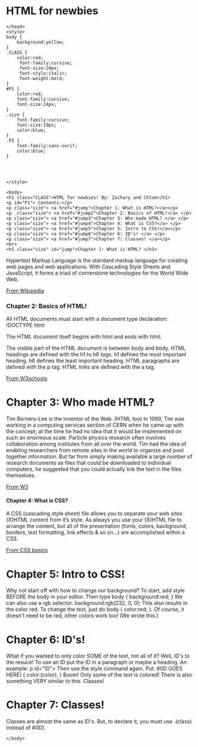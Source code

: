 # HTML for newbies

<html>
    <head>
        <meta charset="utf-8">
        
    </head>
    <style>
    body {
        background:yellow;
    }
    .CLASS {
        color:red;
         font-family:cursive;
         font-size:24px;
         font-style:italic;
         font-weight:bold;
    }
    #P1 {
        color:red;
        font-family:cursive;
        font-size:24px;
    }
    .size {
        font-family:cursive;
        font-size:19px;
        color:blue;
    }
    .P2 {
        font-family:sans-serif;
        color:blue;
    }
        
        
        
        
    </style>
    
    <body>
    <h1 class="CLASS">HTML for newbies! By: Zachary and Chloe</h1>
    <p id="P1"> Contents:</p>
    <p class="size"> <a href="#jump">Chapter 1: What is HTML?</a></p>
    <p  class="size"> <a href="#jump2">Chapter 2: Basics of HTML!</a> </p>
    <p class="size"> <a href="#jump3">Chapter 3: Who made HTML? </a> </p>
    <p class="size"> <a href="#jump4">Chapter 4: What is CSS?</a> </p>
    <p class="size"> <a href="#jump5">Chapter 5: Intro to CSS!</a></p>
    <p class="size"> <a href="#jump6">Chapter 6: ID's! </a> </p>
    <p class="size"> <a href="#jump7">Chapter 7: Classes! </a></p>
    <br> 
    <h1 class="size" id="jump">Chapter 1: What is HTML? </h1>
   <p class="P2">Hypertext Markup Language is the standard markup language for creating web pages and web applications. With Cascading Style Sheets and JavaScript, it forms a triad of cornerstone technologies for the World Wide Web.  </p>
   <p> <a href="https://en.wikipedia.org/wiki/HTML">From Wikipedia</a> </p>
   <h3 class="size" id="jump2">Chapter 2: Basics of HTML!</h3>
   <p class="P2"> All HTML documents must start with a document type declaration: !DOCTYPE html

The HTML document itself begins with html and ends with html.

The visible part of the HTML document is between body and body.
HTML headings are defined with the h1 to h6 tags. h1 defines the most important heading. h6 defines the least important heading.
HTML paragraphs are defined with the p tag.
HTML links are defined with the a tag.


 </p>
 
 <a href="https://www.w3schools.com/html/html_basic.asp">From W3schools</a>
 <p> </p>
 <h1 class="size" id="jump3"> Chapter 3: Who made HTML?</h1>
 <p class="P2"> Tim Berners-Lee is the inventor of the Web. (HTML too) In 1989, Tim was working in a computing services section of CERN when he came up with the concept; at the time he had no idea that it would be implemented on such an enormous scale. Particle physics research often involves collaboration among institutes from all over the world. Tim had the idea of enabling researchers from remote sites in the world to organize and pool together information. But far from simply making available a large number of research documents as files that could be downloaded to individual computers, he suggested that you could actually link the text in the files themselves. </p>
  <a href="https://www.w3.org/People/Raggett/book4/ch02.html"> From W3</a>
  <h4 class="size" id="jump4">Chapter 4: What is CSS?</h4>
  <p class="P2">A CSS (cascading style sheet) file allows you to separate your web sites (X)HTML content from it’s style. As always you use your (X)HTML file to arrange the content, but all of the presentation (fonts, colors, background, borders, text formatting, link effects & so on…) are accomplished within a CSS.

</p>
<a href="https://www.cssbasics.com/introduction-to-css/"> From CSS basics</a>
<h1 class="size" id="jump5"> Chapter 5: Intro to CSS!</h1>
<p class="P2"> Why not start off with how to change our background? To start, add style BEFORE the body in your editor. Then type body { background:red; } We can also use a rgb selector. background:rgb(232, 0, 0); This also results in the color red. To change the text, just do body { color:red; }. Of course, it doesn't need to be red, other colors  work too! 
(We wrote this.)


</p>
 <h1 class="size" id="jump6"> Chapter 6: ID's!</h1>
 <p class="P2"> What if you wanted to only color SOME of the text, not all of it? Well, ID's to the resuce! To use an ID put the ID in a paragraph or maybe a heading. An example: p id="ID"> Then use the style command again. Put: #(ID GOES HERE) { color:(color);
     } Boom! Only some of the text is colored! There is also something VERY similar to this. Classes! 
 </p>
 <h1 class="size" id="jump7">Chapter 7: Classes!</h1>
 <p class="P2"> Classes are almost the same as ID's. But, to declare it, you must use .(class) instead of  #(ID). </p>
 
  
  

    </body>
</html>
